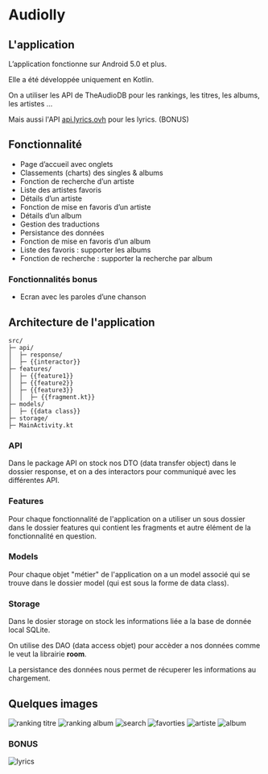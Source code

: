 # Audiolly

## L'application

L’application fonctionne sur Android 5.0 et plus.

Elle a été développée uniquement en Kotlin.

On a utiliser les API de TheAudioDB pour les rankings, les titres, les albums, les artistes ...

Mais aussi l'API [api.lyrics.ovh](api.lyrics.ovh) pour les lyrics. (BONUS)

## Fonctionnalité

- Page d’accueil avec onglets
- Classements (charts) des singles & albums
- Fonction de recherche d’un artiste
- Liste des artistes favoris
- Détails d’un artiste
- Fonction de mise en favoris d’un artiste
- Détails d’un album
- Gestion des traductions
- Persistance des données
- Fonction de mise en favoris d’un album
- Liste des favoris : supporter les albums
- Fonction de recherche : supporter la recherche par album

### Fonctionnalités bonus

- Ecran avec les paroles d’une chanson

## Architecture de l'application

```code
src/
├─ api/
│  ├─ response/
│  ├─ {{interactor}}
├─ features/
│  ├─ {{feature1}}
│  ├─ {{feature2}}
│  ├─ {{feature3}}
│  │  ├─ {{fragment.kt}}
├─ models/
│  ├─ {{data class}}
├─ storage/
├─ MainActivity.kt
```

### API

Dans le package API on stock nos DTO (data transfer object) dans le dossier response, et on a des interactors pour communiqué avec les différentes API.

### Features

Pour chaque fonctionnalité de l'application on a utiliser un sous dossier dans le dossier features qui contient les fragments et autre élément de la fonctionnalité en question.

### Models

Pour chaque objet "métier" de l'application on a un model associé qui se trouve dans le dossier model (qui est sous la forme de data class).

### Storage

Dans le dosier storage on stock les informations liée a la base de donnée local SQLite.

On utilise des DAO (data access objet) pour accèder a nos données comme le veut la librairie **room**.

La persistance des données nous permet de récuperer les informations au chargement.

## Quelques images

![ranking titre](docs/ranking-title.png)
![ranking album](docs/ranking-album.png)
![search](docs/search.png)
![favorties](docs/favorites.png)
![artiste](docs/artiste.png)
![album](docs/album.png)

### BONUS

![lyrics](docs/lyrics.png)
